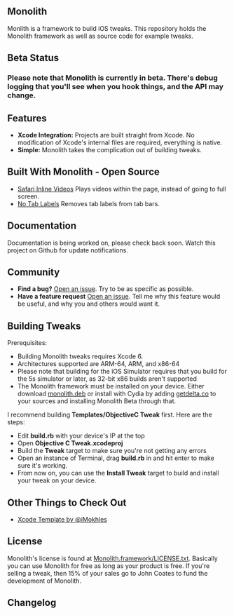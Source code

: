## Monolith
Monlith is a framework to build iOS tweaks. This repository holds the Monolith framework as well as source code for example tweaks.

## Beta Status
### Please note that Monolith is currently in beta. There's debug logging that you'll see when you hook things, and the API may change.

## Features
* **Xcode Integration:** Projects are built straight from Xcode. No modification of Xcode's internal files are required, everything is native.
* **Simple:** Monolith takes the complication out of building tweaks.

## Built With Monolith - Open Source

* [Safari Inline Videos](//github.com/johncoates/SafariInlineVideos) Plays videos within the page, instead of going to full screen.
* [No Tab Labels](//github.com/johncoates/NoTabLabels) Removes tab labels from tab bars.


## Documentation

Documentation is being worked on, please check back soon. Watch this project on Github for update notifications.

## Community

- **Find a bug?** [Open an issue](https://github.com/johncoates/Monolith/issues/new). Try to be as specific as possible.
- **Have a feature request** [Open an issue](https://github.com/johncoates/Monolith/issues/new). Tell me why this feature would be useful, and why you and others would want it.

## Building Tweaks

Prerequisites: 

* Building Monolith tweaks requires Xcode 6.
* Architectures supported are ARM-64, ARM, and x86-64
* Please note that building for the iOS Simulator requires that you build for the 5s simulator or later, as 32-bit x86 builds aren't supported
* The Monolith framework must be installed on your device. Either download [monolith.deb](http://getdelta.co/debs/monolith_0.01.deb) or install with Cydia by adding [getdelta.co](http://getdelta.co) to your sources and installing Monolith Beta through that.

I recommend building **Templates/ObjectiveC Tweak** first. Here are the steps:

* Edit **build.rb** with your device's IP at the top
* Open **Objective C Tweak.xcodeproj**
* Build the **Tweak** target to make sure you're not getting any errors
* Open an instance of Terminal, drag **build.rb** in and hit enter to make sure it's working.
* From now on, you can use the **Install Tweak** target to build and install your tweak on your device.

## Other Things to Check Out

* [Xcode Template by @iMokhles](//github.com/iMokhles/Monolith-Xcode-Template)

## License

Monolith's license is found at [Monolith.framework/LICENSE.txt](//github.com/johncoates/Monolith/blob/master/Monolith.framework/LICENSE.txt). Basically you can use Monolith for free as long as your product is free. If you're selling a tweak, then 15% of your sales go to John Coates to fund the development of Monolith.

## Changelog

###